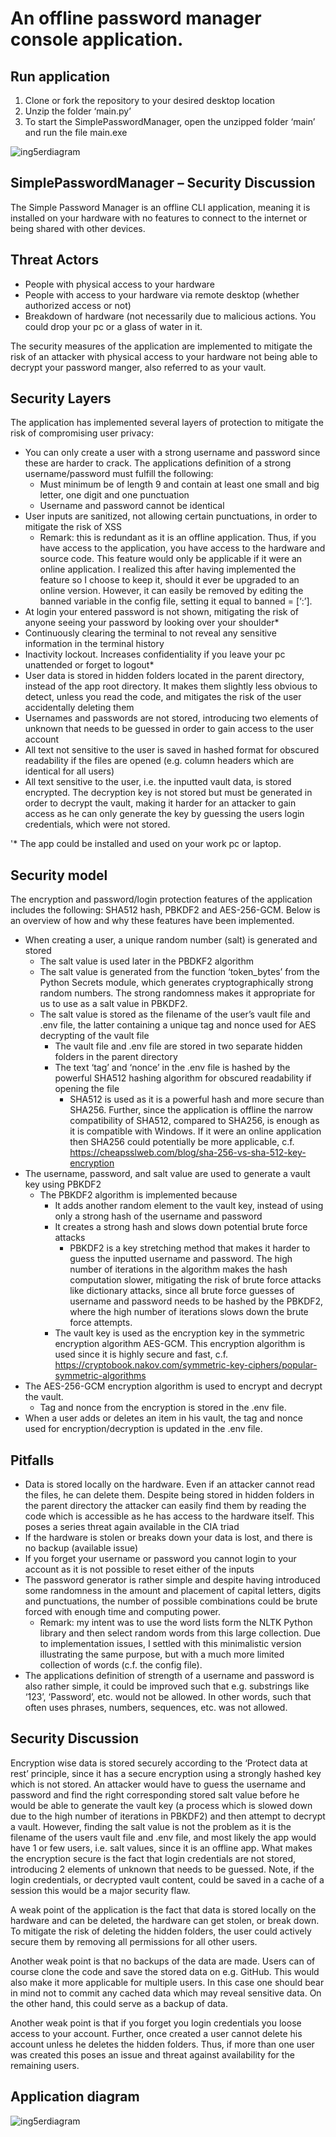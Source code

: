 <!---**An offline password manager console application.**

**Security model:**
My security model is designed to ensure the confidentiality, integrity, and availability (CIA triad) of the application and user data.
I have embedded multiple lower and higher level security layers to ensure CIA.


**Confidentiality (ensure data is kept secret or private)**
- terminal/console is continously cleared, ensuring sensitive information cannot be access by scrolling up the terminal
- when logging in your password is not revealed
- user data is stored in hidden folders 
- user data is stored in parent directory instead of root directory

**Integrity (data is trustworthy and free from tampering)**
- stored user data is hashed or encrypted
- validation of login credentials
- user inputs are sanitized, to mitigate XSS attacks
- exponentially increasing wait times for login, to mitigate e.g. dictionary attacks
- logout after inactivity

**Availability (app must be functioning as it should. Valid users must have access to only their data (principle of least privilege)**
- all points listed under Integrity, except for point one, are also layers of protection against a breach in availability


**CIA triad**
- confidentiality: prevention of loss of access to resources and data
- Integrity: prevention of unauthorized modification of data
- Availability: prevention of unauthorized disclosure of data

![ing5erdiagram](https://github.com/leaand01/simplePasswordManager/blob/master/readmeAppDiagram.drawio.png)
-->


# An offline password manager console application.


## Run application
1.	Clone or fork the repository to your desired desktop location
2.	Unzip the folder ‘main.py’
3.	To start the SimplePasswordManager, open the unzipped folder ‘main’ and run the file main.exe 

![ing5erdiagram](https://github.com/leaand01/simplePasswordManager/blob/master/app_screenshots.png])


## SimplePasswordManager – Security Discussion

The Simple Password Manager is an offline CLI application, meaning it is installed on your hardware with no features to connect to the internet or being shared with other devices. 


## Threat Actors

-	People with physical access to your hardware
-	People with access to your hardware via remote desktop (whether authorized access or not)
-	Breakdown of hardware (not necessarily due to malicious actions. You could drop your pc or a glass of water in it.

The security measures of the application are implemented to mitigate the risk of an attacker with physical access to your hardware not being able to decrypt your password manger, also referred to as your vault.


## Security Layers

The application has implemented several layers of protection to mitigate the risk of compromising user privacy:
- You can only create a user with a strong username and password since these are harder to crack. The applications definition of a strong username/password must fulfill the following:
  - Must minimum be of length 9 and contain at least one small and big letter, one digit and one punctuation
  - Username and password cannot be identical
-	User inputs are sanitized, not allowing certain punctuations, in order to mitigate the risk of XSS
    - Remark: this is redundant as it is an offline application. Thus, if you have access to the application, you have access to the hardware and source code. This feature would only be applicable if it were an online application. I realized this after having implemented the feature so I choose to keep it, should it ever be upgraded to an online version. However, it can easily be removed by editing the banned variable in the config file, setting it equal to banned = [‘:’].
-	At login your entered password is not shown, mitigating the risk of anyone seeing your password by looking over your shoulder*
-	Continuously clearing the terminal to not reveal any sensitive information in the terminal history
-	Inactivity lockout. Increases confidentiality if you leave your pc unattended or forget to logout*
-	User data is stored in hidden folders located in the parent directory, instead of the app root directory. It makes them slightly less obvious to detect, unless you read the code, and mitigates the risk of the user accidentally deleting them
-	Usernames and passwords are not stored, introducing two elements of unknown that needs to be guessed in order to gain access to the user account
-	All text not sensitive to the user is saved in hashed format for obscured readability if the files are opened (e.g. column headers which are identical for all users)
-	All text sensitive to the user, i.e. the inputted vault data, is stored encrypted. The decryption key is not stored but must be generated in order to decrypt the vault, making it harder for an attacker to gain access as he can only generate the key by guessing the users login credentials, which were not stored.

'* The app could be installed and used on your work pc or laptop.


## Security model

The encryption and password/login protection features of the application includes the following: SHA512 hash, PBKDF2 and AES-256-GCM. Below is an overview of how and why these features have been implemented.
-	When creating a user, a unique random number (salt) is generated and stored
    - The salt value is used later in the PBDKF2 algorithm
    - The salt value is generated from the function ‘token_bytes’ from the Python Secrets module, which generates cryptographically strong random numbers. The strong randomness makes it appropriate for us to use as a salt value in PBKDF2.
    - The salt value is stored as the filename of the user’s vault file and .env file, the latter containing a unique tag and nonce used for AES decrypting of the vault file
      - The vault file and .env file are stored in two separate hidden folders in the parent directory
      - The text ‘tag’ and ‘nonce’ in the .env file is hashed by the powerful SHA512 hashing algorithm for obscured readability if opening the file
        - SHA512 is used as it is a powerful hash and more secure than SHA256. Further, since the application is offline the narrow compatibility of SHA512, compared to SHA256, is enough as it is compatible with Windows. If it were an online application then SHA256 could potentially be more applicable, c.f. https://cheapsslweb.com/blog/sha-256-vs-sha-512-key-encryption
-	The username, password, and salt value are used to generate a vault key using PBKDF2
    - The PBKDF2 algorithm is implemented because
      - It adds another random element to the vault key, instead of using only a strong hash of the username and password
      - It creates a strong hash and slows down potential brute force attacks
        - PBKDF2 is a key stretching method that makes it harder to guess the inputted username and password. The high number of iterations in the algorithm makes the hash computation slower, mitigating the risk of brute force attacks like dictionary attacks, since all brute force guesses of username and password needs to be hashed by the PBKDF2, where the high number of iterations slows down the brute force attempts. 
      - The vault key is used as the encryption key in the symmetric encryption algorithm AES-GCM. This encryption algorithm is used since it is highly secure and fast, c.f. https://cryptobook.nakov.com/symmetric-key-ciphers/popular-symmetric-algorithms
-	The AES-256-GCM encryption algorithm is used to encrypt and decrypt the vault.
    - Tag and nonce from the encryption is stored in the .env file.
-	When a user adds or deletes an item in his vault, the tag and nonce used for encryption/decryption is updated in the .env file. 


## Pitfalls

-	Data is stored locally on the hardware. Even if an attacker cannot read the files, he can delete them. Despite being stored in hidden folders in the parent directory the attacker can easily find them by reading the code which is accessible as he has access to the hardware itself. This poses a series threat again available in the CIA triad
-	If the hardware is stolen or breaks down your data is lost, and there is no backup (available issue)
-	If you forget your username or password you cannot login to your account as it is not possible to reset either of the inputs
-	The password generator is rather simple and despite having introduced some randomness in the amount and placement of capital letters, digits and punctuations, the number of possible combinations could be brute forced with enough time and computing power.
    - Remark: my intent was to use the word lists form the NLTK Python library and then select random words from this large collection. Due to implementation issues, I settled with this minimalistic version illustrating the same purpose, but with a much more limited collection of words (c.f. the config file).
-	The applications definition of strength of a username and password is also rather simple, it could be improved such that e.g. substrings like ‘123’, ‘Password’, etc. would not be allowed. In other words, such that often uses phrases, numbers, sequences, etc. was not allowed.


## Security Discussion

Encryption wise data is stored securely according to the ‘Protect data at rest’ principle, since it has a secure encryption using a strongly hashed key which is not stored. An attacker would have to guess the username and password and find the right corresponding stored salt value before he would be able to generate the vault key (a process which is slowed down due to the high number of iterations in PBKDF2) and then attempt to decrypt a vault. However, finding the salt value is not the problem as it is the filename of the users vault file and .env file, and most likely the app would have 1 or few users, i.e. salt values, since it is an offline app.  What makes the encryption secure is the fact that login credentials are not stored, introducing 2 elements of unknown that needs to be guessed. Note, if the login credentials, or decrypted vault content, could be saved in a cache of a session this would be a major security flaw.

A weak point of the application is the fact that data is stored locally on the hardware and can be deleted, the hardware can get stolen, or break down. To mitigate the risk of deleting the hidden folders, the user could actively secure them by removing all permissions for all other users.

Another weak point is that no backups of the data are made. Users can of course clone the code and save the stored data on e.g. GitHub. This would also make it more applicable for multiple users. In this case one should bear in mind not to commit any cached data which may reveal sensitive data. On the other hand, this could serve as a backup of data.

Another weak point is that if you forget you login credentials you loose access to your account. Further, once created a user cannot delete his account unless he deletes the hidden folders. Thus, if more than one user was created this poses an issue and threat against availability for the remaining users.


## Application diagram
![ing5erdiagram](https://github.com/leaand01/simplePasswordManager/blob/master/new_appDiagram.drawio.png])
